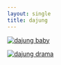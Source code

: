 ```yaml
---
layout: single
title: dajung
---
```


[![dajung baby](https://img.youtube.com/vi/PtjWzdOG248/0.jpg)](https://www.youtube.com/watch?v=PtjWzdOG248)

[![dajung drama](https://img.youtube.com/vi/vlHP0tmU7eE/0.jpg)](https://www.youtube.com/watch?v=vlHP0tmU7eE)


